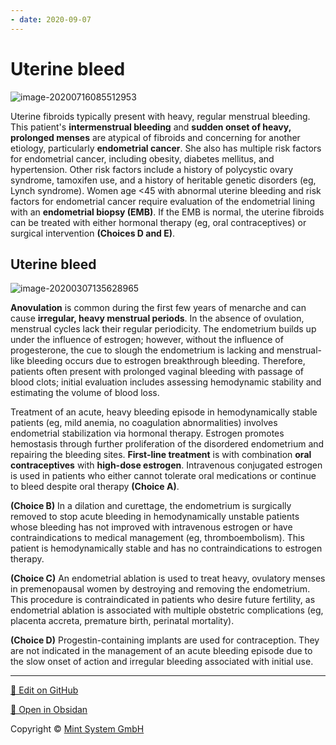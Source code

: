 ```yaml
---
- date: 2020-09-07
---
```


# Uterine bleed

<!-- endometrial hyperplasia or cancer sx, dx, rx-->

![image-20200716085512953](https://photos.thisispiggy.com/file/wikiFiles/image-20200716085512953.png)

Uterine fibroids typically present with heavy, regular menstrual bleeding. This patient's **intermenstrual bleeding** and **sudden onset of heavy, prolonged menses** are atypical of fibroids and concerning for another etiology, particularly **endometrial cancer**. She also has multiple risk factors for endometrial cancer, including obesity, diabetes mellitus, and hypertension. Other risk factors include a history of polycystic ovary syndrome, tamoxifen use, and a history of heritable genetic disorders (eg, Lynch syndrome). Women age <45 with abnormal uterine bleeding and risk factors for endometrial cancer require evaluation of the endometrial lining with an **endometrial biopsy (EMB)**. If the EMB is normal, the uterine fibroids can be treated with either hormonal therapy (eg, oral contraceptives) or surgical intervention **(Choices D and E)**.

## Uterine bleed

<!-- uterine bleed causes, management -->

![image-20200307135628965](https://photos.thisispiggy.com/file/wikiFiles/image-20200307135628965.png)

**Anovulation** is common during the first few years of menarche and can cause **irregular, heavy menstrual periods**. In the absence of ovulation, menstrual cycles lack their regular periodicity. The endometrium builds up under the influence of estrogen; however, without the influence of progesterone, the cue to slough the endometrium is lacking and menstrual-like bleeding occurs due to estrogen breakthrough bleeding. Therefore, patients often present with prolonged vaginal bleeding with passage of blood clots; initial evaluation includes assessing hemodynamic stability and estimating the volume of blood loss.

Treatment of an acute, heavy bleeding episode in hemodynamically stable patients (eg, mild anemia, no coagulation abnormalities) involves endometrial stabilization via hormonal therapy. Estrogen promotes hemostasis through further proliferation of the disordered endometrium and repairing the bleeding sites. **First-line treatment** is with combination **oral contraceptives** with **high-dose estrogen**. Intravenous conjugated estrogen is used in patients who either cannot tolerate oral medications or continue to bleed despite oral therapy **(Choice A)**.

**(Choice B)** In a dilation and curettage, the endometrium is surgically removed to stop acute bleeding in hemodynamically unstable patients whose bleeding has not improved with intravenous estrogen or have contraindications to medical management (eg, thromboembolism). This patient is hemodynamically stable and has no contraindications to estrogen therapy.

**(Choice C)** An endometrial ablation is used to treat heavy, ovulatory menses in premenopausal women by destroying and removing the endometrium. This procedure is contraindicated in patients who desire future fertility, as endometrial ablation is associated with multiple obstetric complications (eg, placenta accreta, premature birth, perinatal mortality).

**(Choice D)** Progestin-containing implants are used for contraception. They are not indicated in the management of an acute bleeding episode due to the slow onset of action and irregular bleeding associated with initial use.


<hr>

[📝 Edit on GitHub](https://github.com/Mint-System/Knowledge/blob/master/Uterine%20bleed.md)

[📂 Open in Obsidan](obsidian://open?vault=Knowledge%20Mint%20System&file=Uterine%20bleed.md ':target=_self')

<footer>Copyright © <a href="https://www.mint-system.ch/">Mint System GmbH</a></footer>